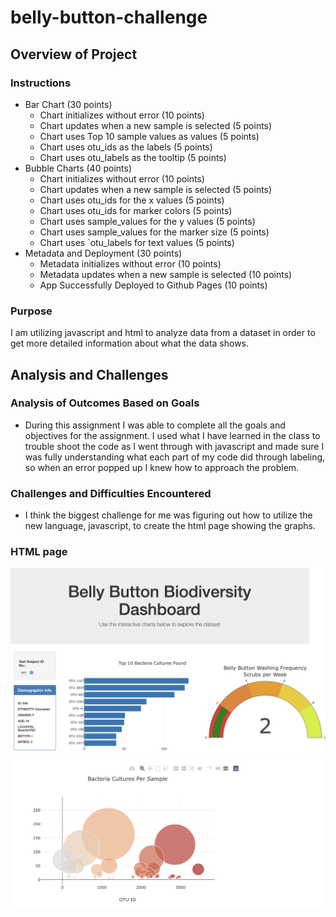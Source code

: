 # belly-button-challenge
## Overview of Project

### Instructions

* Bar Chart (30 points)
    * Chart initializes without error (10 points)
    * Chart updates when a new sample is selected (5 points)
    * Chart uses Top 10 sample values as values (5 points)
    * Chart uses otu_ids as the labels (5 points)
    * Chart uses otu_labels as the tooltip (5 points)
* Bubble Charts (40 points)
    * Chart initializes without error (10 points)
    * Chart updates when a new sample is selected (5 points)
    * Chart uses otu_ids for the x values (5 points)
    * Chart uses otu_ids for marker colors (5 points)
    * Chart uses sample_values for the y values (5 points)
    * Chart uses sample_values for the marker size (5 points)
    * Chart uses `otu_labels for text values (5 points)
* Metadata and Deployment (30 points)
    * Metadata initializes without error (10 points)
    * Metadata updates when a new sample is selected (10 points)
    * App Successfully Deployed to Github Pages (10 points)

### Purpose

I am utilizing javascript and html to analyze data from a dataset in order to get more detailed information about what the data shows.

## Analysis and Challenges

### Analysis of Outcomes Based on Goals

* During this assignment I was able to complete all the goals and objectives for the assignment. I used what I have learned in the class to trouble shoot the code as I went through with javascript and made sure I was fully understanding what each part of my code did through labeling, so when an error popped up I knew how to approach the problem.

### Challenges and Difficulties Encountered

* I think the biggest challenge for me was figuring out how to utilize the new language, javascript, to create the html page showing the graphs.

### HTML page

![1](Images/1.png)
![2](Images/2.png)

